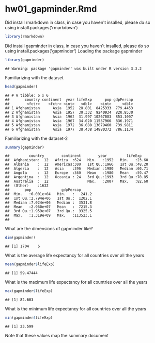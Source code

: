 hw01\_gapminder.Rmd
================

Did install rmarkdown in class, in case you haven't insalled, please do so using install.packages('rmarkdown')

``` r
library(rmarkdown)
```

Did install gapminder in class, in case you haven't insalled, please do so using install.packages('gapminder') Loading the package gapminder

``` r
library(gapminder)
```

    ## Warning: package 'gapminder' was built under R version 3.3.2

Familiarizing with the dataset

``` r
head(gapminder)
```

    ## # A tibble: 6 x 6
    ##       country continent  year lifeExp      pop gdpPercap
    ##        <fctr>    <fctr> <int>   <dbl>    <int>     <dbl>
    ## 1 Afghanistan      Asia  1952  28.801  8425333  779.4453
    ## 2 Afghanistan      Asia  1957  30.332  9240934  820.8530
    ## 3 Afghanistan      Asia  1962  31.997 10267083  853.1007
    ## 4 Afghanistan      Asia  1967  34.020 11537966  836.1971
    ## 5 Afghanistan      Asia  1972  36.088 13079460  739.9811
    ## 6 Afghanistan      Asia  1977  38.438 14880372  786.1134

Familiarizing with the dataset-2

``` r
summary(gapminder)
```

    ##         country        continent        year         lifeExp     
    ##  Afghanistan:  12   Africa  :624   Min.   :1952   Min.   :23.60  
    ##  Albania    :  12   Americas:300   1st Qu.:1966   1st Qu.:48.20  
    ##  Algeria    :  12   Asia    :396   Median :1980   Median :60.71  
    ##  Angola     :  12   Europe  :360   Mean   :1980   Mean   :59.47  
    ##  Argentina  :  12   Oceania : 24   3rd Qu.:1993   3rd Qu.:70.85  
    ##  Australia  :  12                  Max.   :2007   Max.   :82.60  
    ##  (Other)    :1632                                                
    ##       pop              gdpPercap       
    ##  Min.   :6.001e+04   Min.   :   241.2  
    ##  1st Qu.:2.794e+06   1st Qu.:  1202.1  
    ##  Median :7.024e+06   Median :  3531.8  
    ##  Mean   :2.960e+07   Mean   :  7215.3  
    ##  3rd Qu.:1.959e+07   3rd Qu.:  9325.5  
    ##  Max.   :1.319e+09   Max.   :113523.1  
    ## 

What are the dimensions of gapminder like?

``` r
dim(gapminder)
```

    ## [1] 1704    6

What is the average life expectancy for all countries over all the years

``` r
mean(gapminder$lifeExp)
```

    ## [1] 59.47444

What is the maximum life expectancy for all countries over all the years

``` r
max(gapminder$lifeExp)
```

    ## [1] 82.603

What is the minimum life expectancy for all countries over all the years

``` r
min(gapminder$lifeExp)
```

    ## [1] 23.599

Note that these values map the summary document
